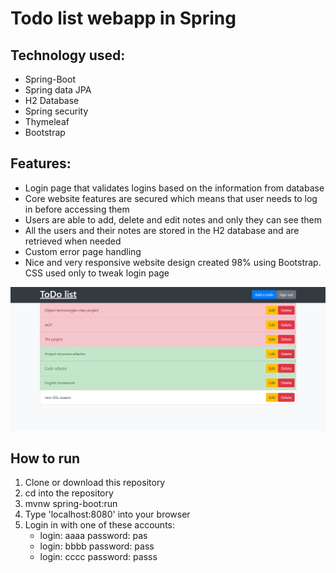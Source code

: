 # Todo list webapp in Spring
## Technology used:
* Spring-Boot
* Spring data JPA
* H2 Database
* Spring security
* Thymeleaf
* Bootstrap

## Features:
* Login page that validates logins based on the information
from database
* Core website features are secured which means that user
needs to log in before accessing them
* Users are able to add, delete and edit notes and only they
can see them
* All the users and their notes are stored in the H2 database
and are retrieved when needed
* Custom error page handling
* Nice and very responsive website design created 98% using
Bootstrap. CSS used only to tweak login page

![img](https://github.com/krzosa/todo_list_webapp/blob/master/img.PNG)


## How to run
1. Clone or download this repository
1. cd into the repository
1. mvnw spring-boot:run
1. Type 'localhost:8080' into your browser
1. Login in with one of these accounts:
    * login: aaaa password: pas
    * login: bbbb password: pass
    * login: cccc password: passs


